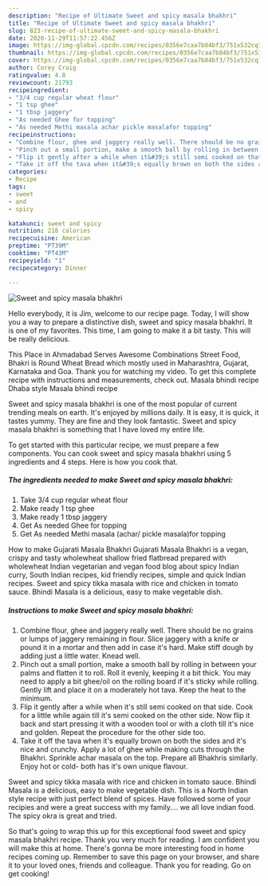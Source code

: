 ```yaml
---
description: "Recipe of Ultimate Sweet and spicy masala bhakhri"
title: "Recipe of Ultimate Sweet and spicy masala bhakhri"
slug: 823-recipe-of-ultimate-sweet-and-spicy-masala-bhakhri
date: 2020-11-29T11:57:22.456Z
image: https://img-global.cpcdn.com/recipes/0356e7caa7b84bf3/751x532cq70/sweet-and-spicy-masala-bhakhri-recipe-main-photo.jpg
thumbnail: https://img-global.cpcdn.com/recipes/0356e7caa7b84bf3/751x532cq70/sweet-and-spicy-masala-bhakhri-recipe-main-photo.jpg
cover: https://img-global.cpcdn.com/recipes/0356e7caa7b84bf3/751x532cq70/sweet-and-spicy-masala-bhakhri-recipe-main-photo.jpg
author: Corey Craig
ratingvalue: 4.8
reviewcount: 21793
recipeingredient:
- "3/4 cup regular wheat flour"
- "1 tsp ghee"
- "1 tbsp jaggery"
- "As needed Ghee for topping"
- "As needed Methi masala achar pickle masalafor topping"
recipeinstructions:
- "Combine flour, ghee and jaggery really well. There should be no grains or lumps of jaggery remaining in flour. Slice jaggery with a knife or pound it in a mortar and then add in case it&#39;s hard. Make stiff dough by adding just a little water. Knead well."
- "Pinch out a small portion, make a smooth ball by rolling in between your palms and flatten it to roll. Roll it evenly, keeping it a bit thick. You may need to apply a bit ghee/oil on the rolling board if it&#39;s sticky while rolling. Gently lift and place it on a moderately hot tava. Keep the heat to the minimum."
- "Flip it gently after a while when it&#39;s still semi cooked on that side. Cook for a little while again till it&#39;s semi cooked on the other side. Now flip it back and start pressing it with a wooden tool or with a cloth till it&#39;s nice and golden. Repeat the procedure for the other side too."
- "Take it off the tava when it&#39;s equally brown on both the sides and it&#39;s nice and crunchy. Apply a lot of ghee while making cuts through the Bhakhri. Sprinkle achar masala on the top. Prepare all Bhakhris similarly. Enjoy hot or cold- both has it&#39;s own unique flavour."
categories:
- Recipe
tags:
- sweet
- and
- spicy

katakunci: sweet and spicy 
nutrition: 218 calories
recipecuisine: American
preptime: "PT39M"
cooktime: "PT43M"
recipeyield: "1"
recipecategory: Dinner

---
```



![Sweet and spicy masala bhakhri](https://img-global.cpcdn.com/recipes/0356e7caa7b84bf3/751x532cq70/sweet-and-spicy-masala-bhakhri-recipe-main-photo.jpg)

Hello everybody, it is Jim, welcome to our recipe page. Today, I will show you a way to prepare a distinctive dish, sweet and spicy masala bhakhri. It is one of my favorites. This time, I am going to make it a bit tasty. This will be really delicious.

This Place in Ahmadabad Serves Awesome Combinations Street Food, Bhakri is Round Wheat Bread which mostly used in Maharashtra, Gujarat, Karnataka and Goa. Thank you for watching my video. To get this complete recipe with instructions and measurements, check out. Masala bhindi recipe Dhaba style Masala bhindi recipe

Sweet and spicy masala bhakhri is one of the most popular of current trending meals on earth. It's enjoyed by millions daily. It is easy, it is quick, it tastes yummy. They are fine and they look fantastic. Sweet and spicy masala bhakhri is something that I have loved my entire life.


To get started with this particular recipe, we must prepare a few components. You can cook sweet and spicy masala bhakhri using 5 ingredients and 4 steps. Here is how you cook that.

<!--inarticleads1-->

##### The ingredients needed to make Sweet and spicy masala bhakhri:

1. Take 3/4 cup regular wheat flour
1. Make ready 1 tsp ghee
1. Make ready 1 tbsp jaggery
1. Get As needed Ghee for topping
1. Get As needed Methi masala (achar/ pickle masala)for topping


How to make Gujarati Masala Bhakhri Gujarati Masala Bhakhri is a vegan, crispy and tasty wholewheat shallow fried flatbread prepared with wholewheat Indian vegetarian and vegan food blog about spicy Indian curry, South Indian recipes, kid friendly recipes, simple and quick Indian recipes. Sweet and spicy tikka masala with rice and chicken in tomato sauce. Bhindi Masala is a delicious, easy to make vegetable dish. 

<!--inarticleads2-->

##### Instructions to make Sweet and spicy masala bhakhri:

1. Combine flour, ghee and jaggery really well. There should be no grains or lumps of jaggery remaining in flour. Slice jaggery with a knife or pound it in a mortar and then add in case it&#39;s hard. Make stiff dough by adding just a little water. Knead well.
1. Pinch out a small portion, make a smooth ball by rolling in between your palms and flatten it to roll. Roll it evenly, keeping it a bit thick. You may need to apply a bit ghee/oil on the rolling board if it&#39;s sticky while rolling. Gently lift and place it on a moderately hot tava. Keep the heat to the minimum.
1. Flip it gently after a while when it&#39;s still semi cooked on that side. Cook for a little while again till it&#39;s semi cooked on the other side. Now flip it back and start pressing it with a wooden tool or with a cloth till it&#39;s nice and golden. Repeat the procedure for the other side too.
1. Take it off the tava when it&#39;s equally brown on both the sides and it&#39;s nice and crunchy. Apply a lot of ghee while making cuts through the Bhakhri. Sprinkle achar masala on the top. Prepare all Bhakhris similarly. Enjoy hot or cold- both has it&#39;s own unique flavour.


Sweet and spicy tikka masala with rice and chicken in tomato sauce. Bhindi Masala is a delicious, easy to make vegetable dish. This is a North Indian style recipe with just perfect blend of spices. Have followed some of your recipies and were a great success with my family…. we all love indian food. The spicy okra is great and tried. 

So that's going to wrap this up for this exceptional food sweet and spicy masala bhakhri recipe. Thank you very much for reading. I am confident you will make this at home. There's gonna be more interesting food in home recipes coming up. Remember to save this page on your browser, and share it to your loved ones, friends and colleague. Thank you for reading. Go on get cooking!
